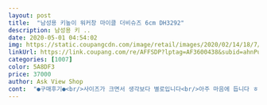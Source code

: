 ```yaml
---
layout: post 
title:  "남성용 키높이 워커창 마이클 더비슈즈 6cm DH3292" 
description: 남성용 키 ..
date: 2020-05-01 04:54:02 
img: https://static.coupangcdn.com/image/retail/images/2020/02/14/18/7/aa0f1235-c653-4758-8e27-c5a191fb62f1.jpg 
linkUrl: https://link.coupang.com/re/AFFSDP?lptag=AF3600438&subid=ahnPublicAsk&pageKey=1269070681&itemId=2272957118&vendorItemId=70270153708&traceid=V0-113-0aaf1e74408afd3d 
categories: [1007] 
color: 5A8DF3 
price: 37000 
author: Ask View Shop 
cont:  "●구매후기●<br/>사이즈가 크면서 생각보다 별로입니다<br/>아주 마음에 듭니다 ㅎㅎ<br/>이 구두의 경우 260<br/> -265가 맞아요<br/>저는 발이 265이지만 볼이커서 270 신지만<br/>참고하세요~<br/>쿠션 감이 있어 신을 때 편안해요<br/>허리 아픈 사람도 신기 좋아요 ^^<br/>" 
---
```

